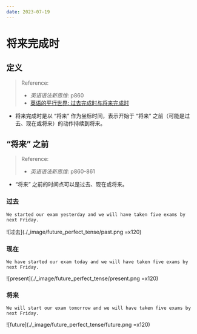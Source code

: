 ```yaml
---
date: 2023-07-19
---
```


# 将来完成时

## 定义

> Reference:
> - _英语语法新思维_: p860
> - [英语的平行世界: 过去完成时与将来完成时](https://www.bilibili.com/video/BV1S7411T7ZX/?p=5&share_source=copy_web&vd_source=19ed19aadae9a606772826264acee4f2)

- 将来完成时是以 “将来” 作为坐标时间，表示开始于 “将来” 之前（可能是过去、现在或将来）的动作持续到将来。

## “将来” 之前

> Reference:
> - _英语语法新思维_: p860-861

- “将来” 之前的时间点可以是过去、现在或将来。

### 过去

```text
We started our exam yesterday and we will have taken five exams by next Friday.
```

![过去](./_image/future_perfect_tense/past.png =x120)

### 现在

```text
We have started our exam today and we will have taken five exams by next Friday.
```

![present](./_image/future_perfect_tense/present.png =x120)

### 将来

```text
We will start our exam tomorrow and we will have taken five exams by next Friday.
```

![future](./_image/future_perfect_tense/future.png =x120)

